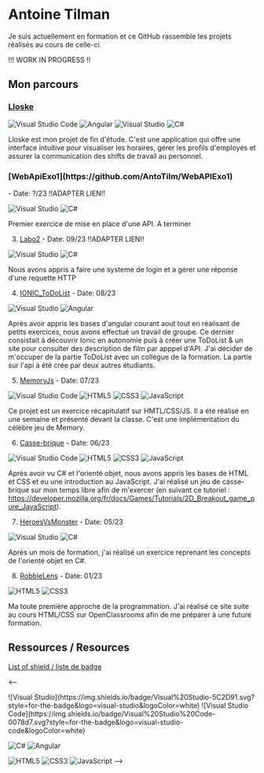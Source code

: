# Antoine Tilman

Je suis actuellement en formation et ce GitHub rassemble les projets réalisés au cours de celle-ci.

!!! WORK IN PROGRESS !!

## Mon parcours

<h3><a href="https://github.com/Lloske">Lloske</a></h3> 

![Visual Studio Code](https://img.shields.io/badge/Visual%20Studio%20Code-0078d7.svg?style=for-the-badge&logo=visual-studio-code&logoColor=white) ![Angular](https://img.shields.io/badge/angular-%23DD0031.svg?style=for-the-badge&logo=angular&logoColor=white) ![Visual Studio](https://img.shields.io/badge/Visual%20Studio-5C2D91.svg?style=for-the-badge&logo=visual-studio&logoColor=white) ![C#](https://img.shields.io/badge/c%23-%23239120.svg?style=for-the-badge&logo=c-sharp&logoColor=white)

<p>Lloske est mon projet de fin d'étude. C'est une application qui offre une interface intuitive pour visualiser les horaires, gérer les profils d'employés et assurer la communication des shifts de travail au personnel. </p>


<h3>[WebApiExo1](https://github.com/AntoTilm/WebAPIExo1)</h3>  - Date: ?/23 !!ADAPTER LIEN!!

![Visual Studio](https://img.shields.io/badge/Visual%20Studio-5C2D91.svg?style=for-the-badge&logo=visual-studio&logoColor=white) ![C#](https://img.shields.io/badge/c%23-%23239120.svg?style=for-the-badge&logo=c-sharp&logoColor=white)

Premier exercice de mise en place d'une API. A terminer

3. [Labo2](https://github.com/AntoTilm/WebAPIExo1) - Date: 09/23 !!ADAPTER LIEN!!
   
![Visual Studio](https://img.shields.io/badge/Visual%20Studio-5C2D91.svg?style=for-the-badge&logo=visual-studio&logoColor=white) ![C#](https://img.shields.io/badge/c%23-%23239120.svg?style=for-the-badge&logo=c-sharp&logoColor=white)

  Nous avons appris a faire une systeme de login et a gérer une réponse d'une requette HTTP

4. [IONIC_ToDoList](https://github.com/AntoTilm/IONICdemo) - Date: 08/23
   
![Visual Studio](https://img.shields.io/badge/Visual%20Studio-5C2D91.svg?style=for-the-badge&logo=visual-studio&logoColor=white) ![Angular](https://img.shields.io/badge/angular-%23DD0031.svg?style=for-the-badge&logo=angular&logoColor=white)

  Après avoir appris les bases d'angular courant aout tout en réalisant de petits exercices, nous avons effectué un travail de groupe. Ce dernier consistait à découvrir Ionic en autonomie puis à créer une ToDoList & un site pour consulter des description de film par apppel d'API. J'ai décider de m'occuper de la partie ToDoList avec un collègue de la formation. La       partie sur l'api à été crée par deux autres étudiants.

5. [MemoryJs](https://github.com/AntoTilm/Memory) - Date: 07/23  
   
![Visual Studio Code](https://img.shields.io/badge/Visual%20Studio%20Code-0078d7.svg?style=for-the-badge&logo=visual-studio-code&logoColor=white) ![HTML5](https://img.shields.io/badge/html5-%23E34F26.svg?style=for-the-badge&logo=html5&logoColor=white) ![CSS3](https://img.shields.io/badge/css3-%231572B6.svg?style=for-the-badge&logo=css3&logoColor=white) ![JavaScript](https://img.shields.io/badge/javascript-%23323330.svg?style=for-the-badge&logo=javascript&logoColor=%23F7DF1E)
    
  Ce projet est un exercice récapitulatif sur HMTL/CSS/JS. Il a été réalisé en une semaine et présenté devant la classe. C'est une implémentation du célèbre jeu de Memory.  



6. [Casse-brique](https://github.com/AntoTilm/breakout-game) - Date: 06/23  

![Visual Studio Code](https://img.shields.io/badge/Visual%20Studio%20Code-0078d7.svg?style=for-the-badge&logo=visual-studio-code&logoColor=white) ![HTML5](https://img.shields.io/badge/html5-%23E34F26.svg?style=for-the-badge&logo=html5&logoColor=white) ![CSS3](https://img.shields.io/badge/css3-%231572B6.svg?style=for-the-badge&logo=css3&logoColor=white) ![JavaScript](https://img.shields.io/badge/javascript-%23323330.svg?style=for-the-badge&logo=javascript&logoColor=%23F7DF1E)

   Après avoir vu C# et l'orienté objet, nous avons appris les bases de HTML et CSS et eu une introduction au JavaScript. J'ai réalisé un jeu de casse-brique sur mon temps libre afin de m'exercer (en suivant ce tutoriel : https://developer.mozilla.org/fr/docs/Games/Tutorials/2D_Breakout_game_pure_JavaScript).



7. [HeroesVsMonster](https://github.com/AntoTilm/HeroesVsMonsters) - Date: 05/23

![Visual Studio](https://img.shields.io/badge/Visual%20Studio-5C2D91.svg?style=for-the-badge&logo=visual-studio&logoColor=white) ![C#](https://img.shields.io/badge/c%23-%23239120.svg?style=for-the-badge&logo=c-sharp&logoColor=white)

  Après un mois de formation, j'ai réalisé un exercice reprenant les concepts de l'orienté objet en C#.


8. [RobbieLens](https://github.com/AntoTilm/RobbieLens) - Date: 01/23

![HTML5](https://img.shields.io/badge/html5-%23E34F26.svg?style=for-the-badge&logo=html5&logoColor=white) ![CSS3](https://img.shields.io/badge/css3-%231572B6.svg?style=for-the-badge&logo=css3&logoColor=white)

  Ma toute première approche de la programmation. J'ai réalisé ce site suite au cours HTML/CSS sur OpenClassrooms afin de me préparer à une future formation.

 



## Ressources / Resources
[List of shield / liste de badge](https://github.com/Ileriayo/markdown-badges)




<--
<p></p>
![Visual Studio](https://img.shields.io/badge/Visual%20Studio-5C2D91.svg?style=for-the-badge&logo=visual-studio&logoColor=white)
![Visual Studio Code](https://img.shields.io/badge/Visual%20Studio%20Code-0078d7.svg?style=for-the-badge&logo=visual-studio-code&logoColor=white)

![C#](https://img.shields.io/badge/c%23-%23239120.svg?style=for-the-badge&logo=c-sharp&logoColor=white)
![Angular](https://img.shields.io/badge/angular-%23DD0031.svg?style=for-the-badge&logo=angular&logoColor=white)

![HTML5](https://img.shields.io/badge/html5-%23E34F26.svg?style=for-the-badge&logo=html5&logoColor=white)
![CSS3](https://img.shields.io/badge/css3-%231572B6.svg?style=for-the-badge&logo=css3&logoColor=white)
![JavaScript](https://img.shields.io/badge/javascript-%23323330.svg?style=for-the-badge&logo=javascript&logoColor=%23F7DF1E)
-->
